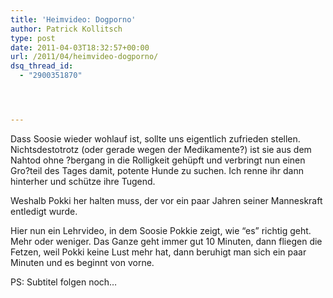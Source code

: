 ```yaml
---
title: 'Heimvideo: Dogporno'
author: Patrick Kollitsch
type: post
date: 2011-04-03T18:32:57+00:00
url: /2011/04/heimvideo-dogporno/
dsq_thread_id:
  - "2900351870"




---
```

<div class="media video">
</div>

Dass Soosie wieder wohlauf ist, sollte uns eigentlich zufrieden stellen. Nichtsdestotrotz (oder gerade wegen der Medikamente?) ist sie aus dem Nahtod ohne ?bergang in die Rolligkeit gehüpft und verbringt nun einen Gro?teil des Tages damit, potente Hunde zu suchen. Ich renne ihr dann hinterher und schütze ihre Tugend.

Weshalb Pokki her halten muss, der vor ein paar Jahren seiner Manneskraft entledigt wurde. 

Hier nun ein Lehrvideo, in dem Soosie Pokkie zeigt, wie &#8220;es&#8221; richtig geht. Mehr oder weniger. Das Ganze geht immer gut 10 Minuten, dann fliegen die Fetzen, weil Pokki keine Lust mehr hat, dann beruhigt man sich ein paar Minuten und es beginnt von vorne. 

PS: Subtitel folgen noch&#8230;